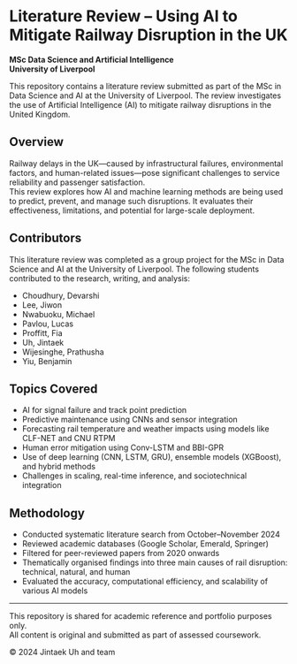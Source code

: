 # Literature Review – Using AI to Mitigate Railway Disruption in the UK

**MSc Data Science and Artificial Intelligence**  
**University of Liverpool**

This repository contains a literature review submitted as part of the MSc in Data Science and AI at the University of Liverpool. The review investigates the use of Artificial Intelligence (AI) to mitigate railway disruptions in the United Kingdom.

## Overview

Railway delays in the UK—caused by infrastructural failures, environmental factors, and human-related issues—pose significant challenges to service reliability and passenger satisfaction.  
This review explores how AI and machine learning methods are being used to predict, prevent, and manage such disruptions. It evaluates their effectiveness, limitations, and potential for large-scale deployment.

## Contributors

This literature review was completed as a group project for the MSc in Data Science and AI at the University of Liverpool. The following students contributed to the research, writing, and analysis:

- Choudhury, Devarshi
- Lee, Jiwon
- Nwabuoku, Michael
- Pavlou, Lucas
- Proffitt, Fia
- Uh, Jintaek
- Wijesinghe, Prathusha
- Yiu, Benjamin

## Topics Covered

- AI for signal failure and track point prediction
- Predictive maintenance using CNNs and sensor integration
- Forecasting rail temperature and weather impacts using models like CLF-NET and CNU RTPM
- Human error mitigation using Conv-LSTM and BBI-GPR
- Use of deep learning (CNN, LSTM, GRU), ensemble models (XGBoost), and hybrid methods
- Challenges in scaling, real-time inference, and sociotechnical integration

## Methodology

- Conducted systematic literature search from October–November 2024
- Reviewed academic databases (Google Scholar, Emerald, Springer)
- Filtered for peer-reviewed papers from 2020 onwards
- Thematically organised findings into three main causes of rail disruption: technical, natural, and human
- Evaluated the accuracy, computational efficiency, and scalability of various AI models

---

This repository is shared for academic reference and portfolio purposes only.  
All content is original and submitted as part of assessed coursework.

© 2024 Jintaek Uh and team
